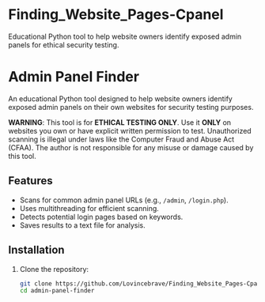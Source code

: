 # Finding_Website_Pages-Cpanel
Educational Python tool to help website owners identify exposed admin panels for ethical security testing.

# Admin Panel Finder

An educational Python tool designed to help website owners identify exposed admin panels on their own websites for security testing purposes.

**WARNING**: This tool is for **ETHICAL TESTING ONLY**. Use it **ONLY** on websites you own or have explicit written permission to test. Unauthorized scanning is illegal under laws like the Computer Fraud and Abuse Act (CFAA). The author is not responsible for any misuse or damage caused by this tool.

## Features
- Scans for common admin panel URLs (e.g., `/admin`, `/login.php`).
- Uses multithreading for efficient scanning.
- Detects potential login pages based on keywords.
- Saves results to a text file for analysis.

## Installation
1. Clone the repository:
   ```bash
   git clone https://github.com/Lovincebrave/Finding_Website_Pages-Cpanel.git
   cd admin-panel-finder
